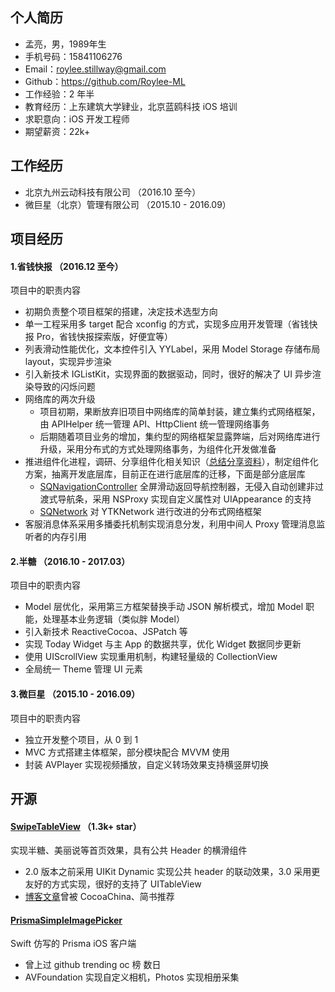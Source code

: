 ## 个人简历

* 孟亮，男，1989年生
* 手机号码：15841106276
* Email：roylee.stillway@gmail.com
* Github：https://github.com/Roylee-ML
* 工作经验：2 年半
* 教育经历：上东建筑大学肄业，北京蓝鸥科技 iOS 培训
* 求职意向：iOS 开发工程师
* 期望薪资：22k+

## 工作经历 

* 北京九州云动科技有限公司 （2016.10 至今）
* 微巨星（北京）管理有限公司 （2015.10 - 2016.09）

## 项目经历

#### 1.省钱快报 （2016.12 至今）

项目中的职责内容

* 初期负责整个项目框架的搭建，决定技术选型方向
* 单一工程采用多 target 配合 xconfig 的方式，实现多应用开发管理（省钱快报 Pro，省钱快报探索版，好便宜等）
* 列表滑动性能优化，文本控件引入 YYLabel，采用 Model Storage 存储布局 layout，实现异步渲染
* 引入新技术 IGListKit，实现界面的数据驱动，同时，很好的解决了 UI 异步渲染导致的闪烁问题
* 网络库的两次升级
	- 项目初期，果断放弃旧项目中网络库的简单封装，建立集约式网络框架，由 APIHelper 统一管理 API、HttpClient 统一管理网络事务
	- 后期随着项目业务的增加，集约型的网络框架显露弊端，后对网络库进行升级，采用分布式的方式处理网络事务，为组件化开发做准备
* 推进组件化进程，调研、分享组件化相关知识（[总结分享资料]()），制定组件化方案，抽离开发底层库，目前正在进行底层库的迁移，下面是部分底层库
	- [SQNavigationController](https://github.com/Roylee-ML/SQNavigationController) 全屏滑动返回导航控制器，无侵入自动创建非过渡式导航条，采用 NSProxy 实现自定义属性对 UIAppearance 的支持
	- [SQNetwork](https://github.com/Roylee-ML/SQNetwork) 对 YTKNetwork 进行改进的分布式网络框架
* 客服消息体系采用多播委托机制实现消息分发，利用中间人 Proxy 管理消息监听者的内存引用

#### 2.半糖 （2016.10 - 2017.03）

项目中的职责内容

* Model 层优化，采用第三方框架替换手动 JSON 解析模式，增加 Model 职能，处理基本业务逻辑（类似胖 Model）
* 引入新技术 ReactiveCocoa、JSPatch 等
* 实现 Today Widget 与主 App 的数据共享，优化 Widget 数据同步更新
* 使用 UIScrollView 实现重用机制，构建轻量级的 CollectionView
* 全局统一 Theme 管理 UI 元素

#### 3.微巨星 （2015.10 - 2016.09）

项目中的职责内容

* 独立开发整个项目，从 0 到 1
* MVC 方式搭建主体框架，部分模块配合 MVVM 使用
* 封装 AVPlayer 实现视频播放，自定义转场效果支持横竖屏切换

## 开源

#### [SwipeTableView](https://github.com/Roylee-ML/SwipeTableView) （1.3k+ star）

实现半糖、美丽说等首页效果，具有公共 Header 的横滑组件

* 2.0 版本之前采用 UIKit Dynamic 实现公共 header 的联动效果，3.0 采用更友好的方式实现，很好的支持了 UITableView
* [博客文章](http://error408.com/2016/07/14/SwipeTableView/)曾被 CocoaChina、简书推荐

#### [PrismaSimpleImagePicker](https://github.com/Roylee-ML/PrismaSimpleImagePicker)

Swift 仿写的 Prisma iOS 客户端

* 曾上过 github trending oc 榜 数日
* AVFoundation 实现自定义相机，Photos 实现相册采集





